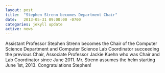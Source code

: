 ```yaml
---
layout: post
title:  "Stephen Strenn becomes Department Chair"
date:   2013-05-31 09:00:00 -0700
categories: jekyll update
active: news
---
```


Assistant Professor Stephen Strenn becomes the Chair of the Computer Science Department and Computer Science Lab Coordinator succeeding the previous Chair, Associate Professor Jackie Kuehn who was Chair and Lab Coordinator since June 2011. Mr. Strenn assumes the helm starting June 1st, 2013. Congratulations Stephen!

